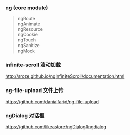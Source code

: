 ### ng (core module)
> ngRoute  
> ngAnimate  
> ngResource  
> ngCookie  
> ngTouch  
> ngSanitize  
> ngMock  

### infinite-scroll 滚动加载  
http://sroze.github.io/ngInfiniteScroll/documentation.html  

### ng-file-upload 文件上传  
https://github.com/danialfarid/ng-file-upload  

### ngDialog  对话框  
https://github.com/likeastore/ngDialog#ngdialog  
